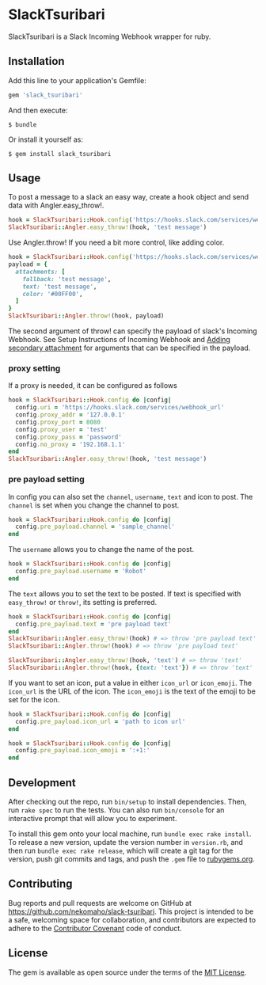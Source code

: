 # SlackTsuribari
SlackTsuribari is a Slack Incoming Webhook wrapper for ruby.

## Installation

Add this line to your application's Gemfile:

```ruby
gem 'slack_tsuribari'
```

And then execute:

    $ bundle

Or install it yourself as:

    $ gem install slack_tsuribari

## Usage
To post a message to a slack an easy way, create a hook object and send data with Angler.easy_throw!.
```ruby
hook = SlackTsuribari::Hook.config('https://hooks.slack.com/services/webhook_url')
SlackTsuribari::Angler.easy_throw!(hook, 'test message')
```
Use Angler.throw! If you need a bit more control, like adding color.

```ruby
hook = SlackTsuribari::Hook.config('https://hooks.slack.com/services/webhook_url')
payload = {
  attachments: [
    fallback: 'test message',
    text: 'test message',
    color: '#00FF00',
  ]
}
SlackTsuribari::Angler.throw!(hook, payload)
```

The second argument of throw! can specify the payload of slack's Incoming Webhook.
See Setup Instructions of Incoming Webhook and [Adding secondary attachment](https://api.slack.com/messaging/composing/layouts#attachments)
for arguments that can be specified in the payload.

### proxy setting
If a proxy is needed, it can be configured as follows

```ruby
hook = SlackTsuribari::Hook.config do |config|
  config.uri = 'https://hooks.slack.com/services/webhook_url'
  config.proxy_addr = '127.0.0.1'
  config.proxy_port = 8080
  config.proxy_user = 'test'
  config.proxy_pass = 'password'
  config.no_proxy = '192.168.1.1'
end
SlackTsuribari::Angler.easy_throw!(hook, 'test message')
```

### pre payload setting
In config you can also set the `channel`, `username`, `text` and icon to post.
The `channel` is set when you change the channel to post.
```ruby
hook = SlackTsuribari::Hook.config do |config|
  config.pre_payload.channel = 'sample_channel'
end

```

The `username` allows you to change the name of the post.
```ruby
hook = SlackTsuribari::Hook.config do |config|
  config.pre_payload.username = 'Robot'
end
```

The `text` allows you to set the text to be posted. If text is specified with `easy_throw!` or `throw!`, its setting is preferred.
```ruby
hook = SlackTsuribari::Hook.config do |config|
  config.pre_payload.text = 'pre payload text'
end
SlackTsuribari::Angler.easy_throw!(hook) # => throw 'pre payload text'
SlackTsuribari::Angler.throw!(hook) # => throw 'pre payload text'

SlackTsuribari::Angler.easy_throw!(hook, 'text') # => throw 'text'
SlackTsuribari::Angler.throw!(hook, {text: 'text'}) # => throw 'text'
```

If you want to set an icon, put a value in either `icon_url` or `icon_emoji`.
The `icon_url` is the URL of the icon.
The `icon_emoji` is the text of the emoji to be set for the icon.
```ruby
hook = SlackTsuribari::Hook.config do |config|
  config.pre_payload.icon_url = 'path to icon url'
end
```

```ruby
hook = SlackTsuribari::Hook.config do |config|
  config.pre_payload.icon_emoji = ':+1:'
end
```

## Development

After checking out the repo, run `bin/setup` to install dependencies. Then, run `rake spec` to run the tests. You can also run `bin/console` for an interactive prompt that will allow you to experiment.

To install this gem onto your local machine, run `bundle exec rake install`. To release a new version, update the version number in `version.rb`, and then run `bundle exec rake release`, which will create a git tag for the version, push git commits and tags, and push the `.gem` file to [rubygems.org](https://rubygems.org).

## Contributing

Bug reports and pull requests are welcome on GitHub at https://github.com/nekomaho/slack-tsuribari. This project is intended to be a safe, welcoming space for collaboration, and contributors are expected to adhere to the [Contributor Covenant](http://contributor-covenant.org) code of conduct.


## License

The gem is available as open source under the terms of the [MIT License](http://opensource.org/licenses/MIT).

